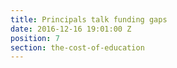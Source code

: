 ```yaml
---
title: Principals talk funding gaps
date: 2016-12-16 19:01:00 Z
position: 7
section: the-cost-of-education
---
```


